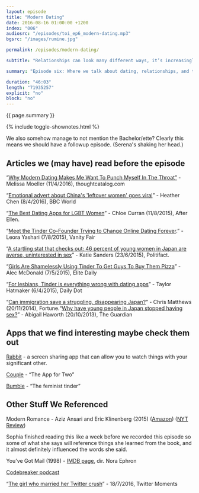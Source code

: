 ```yaml
---
layout: episode
title: "Modern Dating"
date: 2016-08-16 01:00:00 +1200
index: "006"
audiosrc: "/episodes/toi_ep6_modern-dating.mp3"
bgsrc: "/images/rumine.jpg"

permalink: /episodes/modern-dating/

subtitle: "Relationships can look many different ways, it’s increasingly legal to not be straight, and basically nobody says the word “spinster” anymore. How great is that? Also: Tinder, Bumble, and the unexpected downsides to our communication technologies."

summary: "Episode six: Where we talk about dating, relationships, and the internet, and Sophia’s life as a long-term single lady can finally be useful rather than a source of angst. Relationships can look many different ways, it’s increasingly legal to not be straight, and basically nobody says the word “spinster” anymore. How great is that?"

duration: "46:03"
length: "71935257"
explicit: "no"
block: "no" 
---
```

<section class="summary" markdown="1">

{{ page.summary }}

</section>

{% include toggle-shownotes.html %}

<section id="shownotes" class="hidden" markdown="1">

We also somehow manage to not mention the Bachelor/ette? Clearly this means we should have a followup episode. (Serena's shaking her head.)

## Articles we (may have) read before the episode

“[Why Modern Dating Makes Me Want To Punch Myself In The Throat”](http://thoughtcatalog.com/melissa-moeller/2016/04/why-modern-dating-makes-me-want-to-punch-myself-in-the-throat/) - Melissa Moeller (11/4/2016), thoughtcatalog.com

“[Emotional advert about China's 'leftover women' goes viral](http://www.bbc.com/news/world-asia-china-35994366)” - Heather Chen (8/4/2016), BBC World

“[The Best Dating Apps for LGBT Women](http://www.afterellen.com/people/447093-best-dating-apps-lgbt-women)” - Chloe Curran (11/8/2015), After Ellen.

“[Meet the Tinder Co-Founder Trying to Change Online Dating Forever](http://www.vanityfair.com/culture/2015/08/bumble-app-whitney-wolfe).” - Leora Yashari (7/8/2015), Vanity Fair

“[A startling stat that checks out: 46 percent of young women in Japan are averse, uninterested in sex](http://www.politifact.com/punditfact/statements/2015/jun/23/aziz-ansari/startling-stat-checks-out-46-percent-young-women-j/)” - Katie Sanders (23/6/2015), Politifact.

“[Girls Are Shamelessly Using Tinder To Get Guys To Buy Them Pizza](http://elitedaily.com/humor/girls-tinder-games-deliver-pizza/1026727/)” - Alec McDonald (7/5/2015), Elite Daily

“[For lesbians, Tinder is everything wrong with dating apps](http://www.dailydot.com/debug/lesbian-dating-apps-tinder-dattch-her/)” - Taylor Hatmaker (6/4/2015), Daily Dot

“[Can immigration save a struggling, disappearing Japan?](http://fortune.com/2014/11/20/japan-immigration-economy/)” - Chris Matthews (20/11/2014), Fortune.“[Why have young people in Japan stopped having sex?](https://www.theguardian.com/world/2013/oct/20/young-people-japan-stopped-having-sex)” - Abigail Haworth (20/10/2013), The Guardian

## Apps that we find interesting maybe check them out

[Rabbit](https://rabb.it/) - a screen sharing app that can allow you to watch things with your significant other.

[Couple](https://couple.me/) - “The App for Two”

[Bumble](https://bumble.com/) - “The feminist tinder”

## Other Stuff We Referenced

Modern Romance - Aziz Ansari and Eric Klinenberg (2015) ([Amazon](https://www.amazon.com/Modern-Romance-Aziz-Ansari/dp/1594206279)) ([NYT Review](http://www.nytimes.com/2015/07/07/books/review-aziz-ansaris-modern-romance-explores-dating-in-the-digital-age.html))

Sophia finished reading this like a week before we recorded this episode so some of what she says will reference things she learned from the book, and it almost definitely influenced the words she said.

You’ve Got Mail (1998) - [IMDB page](http://www.imdb.com/title/tt0128853/), dir. Nora Ephron

[Codebreaker podcast](http://www.marketplace.org/topics/tech/codebreaker-podcast)

“[The girl who married her Twitter crush](https://twitter.com/i/moments/754785332365754368)” - 18/7/2016, Twitter Moments

</section>
